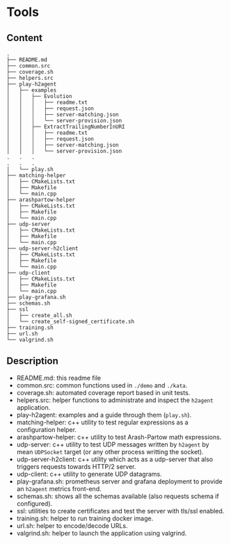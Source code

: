 # Tools

## Content

```
.
├── README.md
├── common.src
├── coverage.sh
├── helpers.src
├── play-h2agent
│   ├── examples
│   │   ├── Evolution
│   │   │   ├── readme.txt
│   │   │   ├── request.json
│   │   │   ├── server-matching.json
│   │   │   └── server-provision.json
│   │   ├── ExtractTrailingNumberInURI
│   │   │   ├── readme.txt
│   │   │   ├── request.json
│   │   │   ├── server-matching.json
│   │   │   └── server-provision.json
.   .   .
.   .   .
│   └── play.sh
├── matching-helper
│   ├── CMakeLists.txt
│   ├── Makefile
│   └── main.cpp
├── arashpartow-helper
│   ├── CMakeLists.txt
│   ├── Makefile
│   └── main.cpp
├── udp-server
│   ├── CMakeLists.txt
│   ├── Makefile
│   └── main.cpp
├── udp-server-h2client
│   ├── CMakeLists.txt
│   ├── Makefile
│   └── main.cpp
├── udp-client
│   ├── CMakeLists.txt
│   ├── Makefile
│   └── main.cpp
├── play-grafana.sh
├── schemas.sh
├── ssl
│   ├── create_all.sh
│   └── create_self-signed_certificate.sh
├── training.sh
├── url.sh
└── valgrind.sh
```

## Description

* README.md: this readme file
* common.src: common functions used in `./demo` and `./kata`.
* coverage.sh: automated coverage report based in unit tests.
* helpers.src: helper functions to administrate and inspect the `h2agent` application.
* play-h2agent: examples and a guide through them (`play.sh`).
* matching-helper: c++ utility to test regular expressions as a configuration helper.
* arashpartow-helper: c++ utility to test Arash-Partow math expressions.
* udp-server: c++ utility to test UDP messages written by `h2agent` by mean `UDPSocket` target (or any other process writting the socket).
* udp-server-h2client: c++ utility which acts as a udp-server that also triggers requests towards HTTP/2 server.
* udp-client: c++ utility to generate UDP datagrams.
* play-grafana.sh: prometheus server and grafana deployment to provide an `h2agent` metrics front-end.
* schemas.sh: shows all the schemas available (also requests schema if configured).
* ssl: utilities to create certificates and test the server with tls/ssl enabled.
* training.sh: helper to run training docker image.
* url.sh: helper to encode/decode URLs.
* valgrind.sh: helper to launch the application using valgrind.
